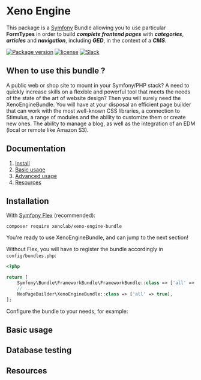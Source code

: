 # Xeno Engine

This package is a [Symfony](http://symfony.com) Bundle allowing you to use particular **FormTypes** in order to build ***complete frontend pages*** with ***categories***, ***articles*** and ***navigation***, including ***GED***, in the context of a ***CMS***.

[![Package version](https://img.shields.io/packagist/v/xenolab/xeno-engine-bundle.svg?style=flat-square)](https://packagist.org/packages/xenolab/xeno-engine-bundle)
[![license](https://img.shields.io/badge/license-MIT-blue.svg?style=flat-square)](LICENSE)
[![Slack](https://img.shields.io/badge/slack-%23xeno--engine--bundle-gold.svg?style=flat-square)](https://join.slack.com/t/sensioxenolab/shared_invite/zt-2j1r521bb-njCE7vP1vT9Ujcwfguyw4w)

## When to use this bundle ?

A public web or shop site to mount in your Symfony/PHP stack? A need to quickly increase skills on a flexible and powerful tool that meets the needs of the state of the art of website design? Then you will surely need the XenoEngineBundle. You will have at your disposal an efficient page builder that can work with the most well-known CSS libraries, a connection to Stimulus, a range of modules and the ability to customize them or create new ones. The ability to manage a blog, as well as the integration of an EDM (local or remote like Amazon S3).

## Documentation

1. [Install](#installation)
2. [Basic usage](#basic-usage)
3. [Advanced usage](doc/advanced-usage.md)
4. [Resources](#resources)

## Installation

With [Symfony Flex](https://symfony.com/doc/current/setup/flex.html) (recommended):

```
composer require xenolab/xeno-engine-bundle
```

You're ready to use XenoEngineBundle, and can jump to the next section!

Without Flex, you will have to register the bundle accordingly in `config/bundles.php`:

```php
<?php

return [
    Symfony\Bundle\FrameworkBundle\FrameworkBundle::class => ['all' => true],
    // ...
    NeoPageBuilder\XenoEngineBundle::class => ['all' => true],
];
```

Configure the bundle to your needs, for example:

## Basic usage

## Database testing

## Resources
